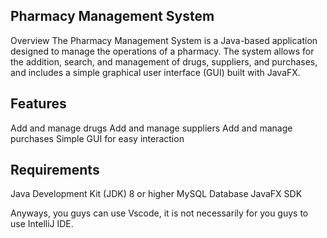 
## Pharmacy Management System

Overview
The Pharmacy Management System is a Java-based application designed to manage the operations of a pharmacy. The system allows for the addition, search, and management of drugs, suppliers, and purchases, and includes a simple graphical user interface (GUI) built with JavaFX.

## Features
Add and manage drugs
Add and manage suppliers
Add and manage purchases
Simple GUI for easy interaction

## Requirements
Java Development Kit (JDK) 8 or higher
MySQL Database
JavaFX SDK

Anyways, you guys can use Vscode, it is not necessarily for you guys to use IntelliJ IDE.
